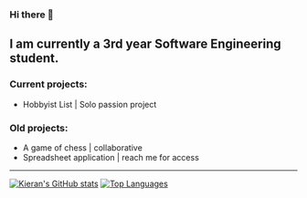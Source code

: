 ### Hi there 👋

I am currently a 3rd year  Software Engineering student.
---------------------------------
### Current projects:

- Hobbyist List | Solo passion project

### Old projects:

- A game of chess | collaborative
- Spreadsheet application | reach me for access
---------------------------------
[![Kieran's GitHub stats](https://github-readme-stats.vercel.app/api?username=KMadre)](https://github.com/KMadre/github-readme-stats)
[![Top Languages](https://github-readme-stats.vercel.app/api/top-langs/?username=KMadre&size_weight=0.3&count_weight=0.5)](https://github.com/KMadre/github-readme-stats)
